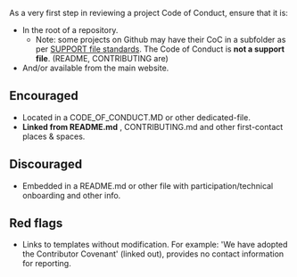 As a very first step in reviewing a project Code of Conduct, ensure that it is:


* In the root of a repository.
  * Note: some projects on Github may have their CoC in a subfolder as per [SUPPORT file standards](https://blog.github.com/2017-07-20-support-file-support/). The Code of Conduct is **not a support file**.  (README, CONTRIBUTING are)
* And/or available from the main website.

## Encouraged
* Located in a CODE_OF_CONDUCT.MD or other dedicated-file.
* **Linked from README.md** , CONTRIBUTING.md and other first-contact places & spaces.

## Discouraged
* Embedded in a README.md or other file with participation/technical onboarding and other info.  

## Red flags
* Links to templates without modification. For example:  'We have adopted the Contributor Covenant' (linked out), provides no contact information for reporting.
